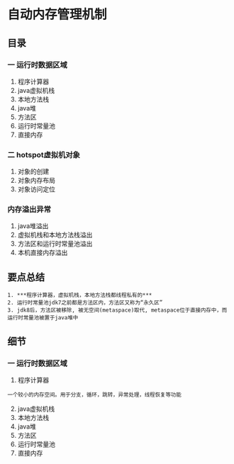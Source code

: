 # 自动内存管理机制

## 目录
### 一 运行时数据区域
1. 程序计算器
2. java虚拟机栈
3. 本地方法栈
4. java堆
5. 方法区
6. 运行时常量池
7. 直接内存
### 二 hotspot虚拟机对象
1. 对象的创建
2. 对象内存布局
3. 对象访问定位
### 内存溢出异常
1. java堆溢出
2. 虚拟机栈和本地方法栈溢出
3. 方法区和运行时常量池溢出
4. 本机直接内存溢出


## 要点总结
```
1. ***程序计算器，虚拟机栈，本地方法栈都线程私有的***
2. 运行时常量池jdk7之前都是方法区内，方法区又称为“永久区”
3. jdk8后，方法区被移除, 被无空间(metaspace)取代, metaspace位于直接内存中，而运行时常量池被置于java堆中
```

## 细节
### 一 运行时数据区域
1. 程序计算器
```
一个较小的内存空间。用于分支，循环，跳转，异常处理，线程恢复等功能
```
2. java虚拟机栈
3. 本地方法栈
4. java堆
5. 方法区
6. 运行时常量池
7. 直接内存
